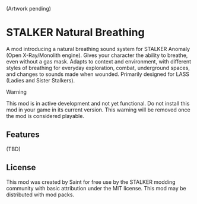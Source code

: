 (Artwork pending)

# STALKER Natural Breathing

A mod introducing a natural breathing sound system for STALKER Anomaly (Open X-Ray/Monolith engine). Gives your character the ability to breathe, even without a gas mask. Adapts to context and environment, with different styles of breathing for everyday exploration, combat, underground spaces, and changes to sounds made when wounded. Primarily designed for LASS (Ladies and Sister Stalkers).

> [!WARNING]
> This mod is in active development and not yet functional.
> Do not install this mod in your game in its current version.
> This warning will be removed once the mod is considered playable.

## Features

(TBD)

## License

This mod was created by Saint for free use by the STALKER modding community with basic attribution under the MIT license. This mod may be distributed with mod packs.
